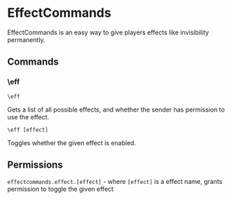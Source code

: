 # EffectCommands #

EffectCommands is an easy way to give players effects like invisibility permanently. 

## Commands ##

### \eff ###

`\eff`

Gets a list of all possible effects, and whether the sender has permission to use the effect.

`\eff [effect]`

Toggles whether the given effect is enabled.

## Permissions ##

`effectcommands.effect.[effect]` - where `[effect]` is a effect name, grants permission to toggle the given effect